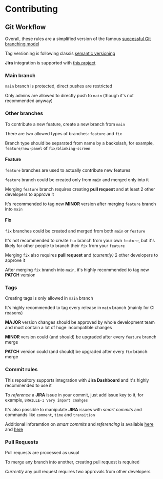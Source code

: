 # Contributing

## Git Workflow

Overall, these rules are a simplified version of the famous [successful Git branching model](https://nvie.com/posts/a-successful-git-branching-model/)

Tag versioning is following classis [semantic versioning](https://semver.org/)

**Jira** integration is supported with [this project](https://braillesystem.atlassian.net/browse/BRAILLE)

### Main branch

`main` branch is protected, direct pushes are restricted

Only admins are allowed to directly push to `main` (though it's not recommended anyway)

### Other branches

To contribute a new feature, create a new branch from `main`

There are two allowed types of branches: `feature` and `fix`

Branch type should be separated from name by a backslash, for example, `feature/new-panel` of `fix/blinking-screen`

#### Feature

`feature` branches are used to actually contribute new features

`feature` branch could be created only from `main` and merged only into it

Merging `feature` branch requires creating **pull request** and at least 2 other developers to approve it

It's recommended to tag new **MINOR** version after merging `feature` branch into `main`

#### Fix

`fix` branches could be created and merged from both `main` or `feature`

It's not recommended to create `fix` branch from your own `feature`, but it's likely for other people to branch their `fix` from your `feature`

Merging `fix` also requires **pull request** and *(currently)* 2 other developers to approve it

After merging `fix` branch into `main`, it's highly recommended to tag new **PATCH** version

### Tags

Creating tags is only allowed in `main` branch

It's highly recommended to tag every release in `main` branch (mainly for CI reasons)

**MAJOR** version changes should be approved by whole development team and must contain a lot of huge incompatible changes

**MINOR** version could (and should) be upgraded after every `feature` branch merge

**PATCH** version could (and should) be upgraded after every `fix` branch merge

### Commit rules

This repository supports integration with **Jira Dashboard** and it's highly recommended to use it

To *reference* a **JIRA** issue in your commit, just add issue key to it, for example, `BRAILLE-1 Very import cnahges`

It's also possible to manipulate **JIRA** issues with *smart commits* and commands like `comment`, `time` and `transition`

Additional inforamtion on *smart commits* and *referencing* is available [here](https://support.atlassian.com/jira-software-cloud/docs/process-issues-with-smart-commits/) and [here](https://support.atlassian.com/jira-software-cloud/docs/reference-issues-in-your-development-work/)

### Pull Requests

Pull requests are processed as usual

To merge any branch into another, creating pull request is required

*Currently* any pull request requires two approvals from other developers
